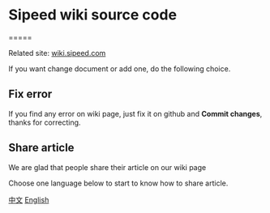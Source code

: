 # Sipeed wiki source code
=====

Related site: [wiki.sipeed.com](https://wiki.sipeed.com)

If you want change document or add one, do the following choice.

## Fix error

If you find any error on wiki page, just fix it on github and **Commit changes**, thanks for correcting.

## Share article 

We are glad that people share their article on our wiki page

Choose one language below to start to know how to share article.

[中文](./share_docs/zh/readme.md) [English](./share_docs/en/readme.md)
